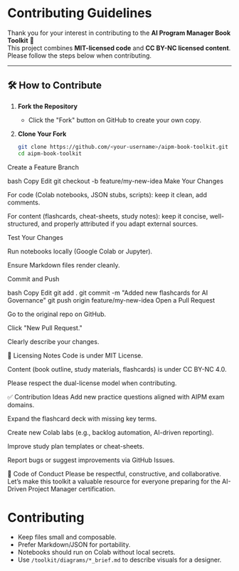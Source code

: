 # Contributing Guidelines

Thank you for your interest in contributing to the **AI Program Manager Book Toolkit** 🎉  
This project combines **MIT-licensed code** and **CC BY-NC licensed content**.  
Please follow the steps below when contributing.

---

## 🛠 How to Contribute

1. **Fork the Repository**
   - Click the "Fork" button on GitHub to create your own copy.

2. **Clone Your Fork**
   ```bash
   git clone https://github.com/<your-username>/aipm-book-toolkit.git
   cd aipm-book-toolkit
Create a Feature Branch

bash
Copy
Edit
git checkout -b feature/my-new-idea
Make Your Changes

For code (Colab notebooks, JSON stubs, scripts): keep it clean, add comments.

For content (flashcards, cheat-sheets, study notes): keep it concise, well-structured, and properly attributed if you adapt external sources.

Test Your Changes

Run notebooks locally (Google Colab or Jupyter).

Ensure Markdown files render cleanly.

Commit and Push

bash
Copy
Edit
git add .
git commit -m "Added new flashcards for AI Governance"
git push origin feature/my-new-idea
Open a Pull Request

Go to the original repo on GitHub.

Click "New Pull Request."

Clearly describe your changes.

📜 Licensing Notes
Code is under MIT License.

Content (book outline, study materials, flashcards) is under CC BY-NC 4.0.

Please respect the dual-license model when contributing.

✅ Contribution Ideas
Add new practice questions aligned with AIPM exam domains.

Expand the flashcard deck with missing key terms.

Create new Colab labs (e.g., backlog automation, AI-driven reporting).

Improve study plan templates or cheat-sheets.

Report bugs or suggest improvements via GitHub Issues.

🙌 Code of Conduct
Please be respectful, constructive, and collaborative.
Let’s make this toolkit a valuable resource for everyone preparing for the AI-Driven Project Manager certification.

# Contributing

- Keep files small and composable.
- Prefer Markdown/JSON for portability.
- Notebooks should run on Colab without local secrets.
- Use `/toolkit/diagrams/*_brief.md` to describe visuals for a designer.
